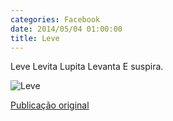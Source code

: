 ```yaml
---
categories: Facebook
date: 2014/05/04 01:00:00
title: Leve
---
```


Leve
Levita
Lupita
Levanta
E suspira.

![Leve][1]

[Publicação original](https://www.facebook.com/photo.php?fbid=1419173811686316&set=a.1418042228466141.1073741828.1418031755133855)

[1]: ../../img/10154272_1419173811686316_4368697603333944810_n.jpg
